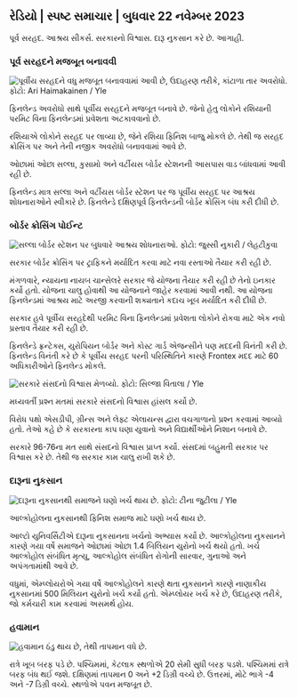 ## રેડિયો \| સ્પષ્ટ સમાચાર \| બુધવાર 22 નવેમ્બર 2023

પૂર્વ સરહદ. આશ્રય સીકર્સ. સરકારનો વિશ્વાસ. દારૂ નુકસાન કરે છે. આગાહી.

### પૂર્વ સરહદને મજબૂત બનાવવી

![પૂર્વીય સરહદને વધુ મજબૂત બનાવવામાં આવી છે, ઉદાહરણ તરીકે, કાંટાળા તાર અવરોધો. ફોટો: Ari Haimakainen / Yle](https://images.cdn.yle.fi/image/upload/c_crop,h_3078,w_5472,x_0,y_157/ar_1.777777777777777,c_fill,g_faces,h_177777777777777777777777777777777777777777777777777777777777777777777777777777777777777777777777777777777777777777777777777777777777777777777777,c_fill,g_faces,h/20p_01/01/05q_auto:eco/f_auto/fl_lossy/v1700489748/39-1203622655b691ed016a)

ફિનલેન્ડ અવરોધો સાથે પૂર્વીય સરહદને મજબૂત બનાવે છે. જેનો હેતુ લોકોને રશિયાની પરમિટ વિના ફિનલેન્ડમાં પ્રવેશતા અટકાવવાનો છે.

રશિયાએ લોકોને સરહદ પર લાવ્યા છે, જેને રશિયા ફિનિશ બાજુ મોકલે છે. તેથી જ સરહદ ક્રોસિંગ પર અને તેની નજીક અવરોધો બનાવવામાં આવે છે.

ઓછામાં ઓછા સલ્લા, કુસામો અને વર્ટીયસ બોર્ડર સ્ટેશનની આસપાસ વાડ બાંધવામાં આવી રહી છે.

ફિનલેન્ડ માત્ર સલ્લા અને વર્ટીયસ બોર્ડર સ્ટેશન પર જ પૂર્વીય સરહદ પર આશ્રય શોધનારાઓને સ્વીકારે છે. ફિનલેન્ડે દક્ષિણપૂર્વ ફિનલેન્ડની બોર્ડર ક્રોસિંગ બંધ કરી દીધી છે.

### બોર્ડર ક્રોસિંગ પોઈન્ટ

![સલ્લા બોર્ડર સ્ટેશન પર બુધવારે આશ્રય શોધનારાઓ. ફોટો: જુસ્સી નુકારી / લેહટીકુવા](https://images.cdn.yle.fi/image/upload/c_crop,h_2879,w_5119,x_0,y_429/ar_1.7777777777777777,c_fill,g_faces/6p_01/20p_0,h.q_auto:eco/f_auto/fl_lossy/v1700655653/39-1204918655df1f3cef50)

સરકાર બોર્ડર ક્રોસિંગ પર ટ્રાફિકને મર્યાદિત કરવા માટે નવા રસ્તાઓ તૈયાર કરી રહી છે.

મંગળવારે, ન્યાયના નાયબ ચાન્સેલરે સરકાર જે યોજના તૈયાર કરી રહી છે તેનો ઇનકાર કર્યો હતો. યોજના ચાલુ હોવાથી આ યોજનાને જાહેર કરવામાં આવી નથી. આ યોજના ફિનલેન્ડમાં આશ્રય માટે અરજી કરવાની શક્યતાને કદાચ ખૂબ મર્યાદિત કરી દીધી છે.

સરકાર હવે પૂર્વીય સરહદેથી પરમિટ વિના ફિનલેન્ડમાં પ્રવેશતા લોકોને રોકવા માટે એક નવો પ્રસ્તાવ તૈયાર કરી રહી છે.

ફિનલેન્ડે ફ્રન્ટેક્સ, યુરોપિયન બોર્ડર અને કોસ્ટ ગાર્ડ એજન્સીને પણ મદદની વિનંતી કરી છે. ફિનલેન્ડ વિનંતી કરે છે કે પૂર્વીય સરહદ પરની પરિસ્થિતિને કારણે Frontex મદદ માટે 60 અધિકારીઓને ફિનલેન્ડ મોકલે.

![સરકારે સંસદનો વિશ્વાસ મેળવ્યો. ફોટો: સિલ્જા વિતાલા / Yle](https://images.cdn.yle.fi/image/upload/c_crop,h_2241,w_3983,x_0,y_325/ar_1.777777777777777,c_fill,g_faces,h/17_15,h/17_15q_auto:eco/f_auto/fl_lossy/v1696934704/39-118409465252a7d6dc9d)

મધ્યવર્તી પ્રશ્ન મતમાં સરકારે સંસદનો વિશ્વાસ હાંસલ કર્યો છે.

વિરોધ પક્ષો એસડીપી, ગ્રીન્સ અને લેફ્ટ એલાયન્સ દ્વારા વચગાળાનો પ્રશ્ન કરવામાં આવ્યો હતો. તેઓ કહે છે કે સરકારના કાપ ઘણા યુવાનો અને વિદ્યાર્થીઓને નિશાન બનાવે છે.

સરકારે 96-76ના મત સાથે સંસદનો વિશ્વાસ પ્રાપ્ત કર્યો. સંસદમાં બહુમતી સરકાર પર વિશ્વાસ કરે છે. તેથી જ સરકાર કામ ચાલુ રાખી શકે છે.

### દારૂના નુકસાન

![દારૂના નુકસાનથી સમાજને ઘણો ખર્ચ થાય છે. ફોટો: ટીના જુટીલા / Yle](https://images.cdn.yle.fi/image/upload/c_crop,h_2944,w_5235,x_0,y_312/ar_1.777777777777777,c_fill,g_faces,h/17_15,h/17_15q_auto:eco/f_auto/fl_lossy/v1700406169/39-1203003655a1febe291f)

આલ્કોહોલના નુકસાનથી ફિનિશ સમાજ માટે ઘણો ખર્ચ થાય છે.

આલ્ટો યુનિવર્સિટીએ દારૂના નુકસાનના ખર્ચનો અભ્યાસ કર્યો છે. આલ્કોહોલના નુકસાનને કારણે ગયા વર્ષે સમાજને ઓછામાં ઓછા 1.4 બિલિયન યુરોનો ખર્ચ થયો હતો. ખર્ચ આલ્કોહોલ સંબંધિત મૃત્યુ, આલ્કોહોલ સંબંધિત રોગોની સારવાર, ગુનાઓ અને અપંગતામાંથી આવે છે.

વધુમાં, એમ્પ્લોયરોએ ગયા વર્ષે આલ્કોહોલને કારણે થતા નુકસાનને કારણે નાણાકીય નુકસાનમાં 500 મિલિયન યુરોનો ખર્ચ કર્યો હતો. એમ્પ્લોયર ખર્ચ કરે છે, ઉદાહરણ તરીકે, જો કર્મચારી કામ કરવામાં અસમર્થ હોય.

### હવામાન

![હવામાન ઠંડુ થાય છે, તેથી તાપમાન વધે છે.](https://images.cdn.yle.fi/image/upload/c_crop,h_1080,w_1919,x_0,y_0/ar_1.7777777777777777,c_fill,g_faces,h_62050/dpr_1.0/q_auto:eco/f_auto/fl_lossy/v1700671048/39-1205140655e2e229bced)

રાત્રે ખૂબ બરફ પડે છે. પશ્ચિમમાં, કેટલાક સ્થળોએ 20 સેમી સુધી બરફ પડશે. પશ્ચિમમાં રાત્રે બરફ બંધ થઈ જશે. દક્ષિણમાં તાપમાન 0 અને +2 ડિગ્રી વચ્ચે છે. ઉત્તરમાં, મોટે ભાગે -4 અને -7 ડિગ્રી વચ્ચે. સ્થળોએ પવન મજબૂત છે.